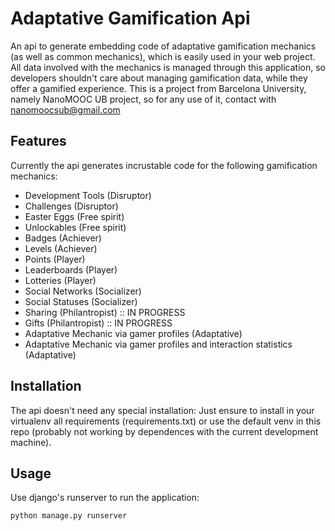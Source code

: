 # Adaptative Gamification Api

An api to generate embedding code of adaptative gamification mechanics (as well as common mechanics), which is easily used in your web project. All data involved with the mechanics is managed through this application, so developers shouldn't care about managing gamification data, while they offer a gamified experience. This is a project from Barcelona University, namely NanoMOOC UB project, so for any use of it, contact with nanomoocsub@gmail.com

## Features ##

Currently the api generates incrustable code for the following gamification mechanics:

- Development Tools (Disruptor)
- Challenges (Disruptor)
- Easter Eggs (Free spirit)
- Unlockables (Free spirit)
- Badges (Achiever)
- Levels (Achiever)
- Points (Player)
- Leaderboards (Player)
- Lotteries (Player)
- Social Networks (Socializer)
- Social Statuses (Socializer)
- Sharing (Philantropist) :: IN PROGRESS
- Gifts (Philantropist) :: IN PROGRESS
- Adaptative Mechanic via gamer profiles (Adaptative)
- Adaptative Mechanic via gamer profiles and interaction statistics (Adaptative)

## Installation ##

The api doesn't need any special installation: Just ensure to install in your virtualenv all requirements (requirements.txt) or use the default venv in this repo (probably not working by dependences with the current development machine).

## Usage ##

Use django's runserver to run the application:

```bash
python manage.py runserver
```

